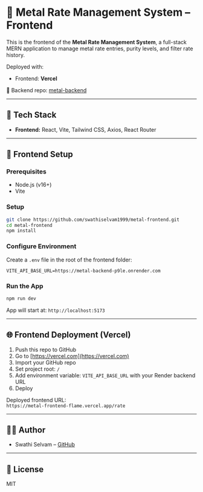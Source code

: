 # 💎 Metal Rate Management System – Frontend

This is the frontend of the **Metal Rate Management System**, a full-stack MERN application to manage metal rate entries, purity levels, and filter rate history.

Deployed with:
- Frontend: **Vercel**

🔗 Backend repo: [metal-backend](https://github.com/swathiselvam1999/metal-backend)

---

## 🧰 Tech Stack

- **Frontend:** React, Vite, Tailwind CSS, Axios, React Router

---

## 🎨 Frontend Setup

### Prerequisites

- Node.js (v16+)
- Vite

### Setup

```bash
git clone https://github.com/swathiselvam1999/metal-frontend.git
cd metal-frontend
npm install
```

### Configure Environment

Create a `.env` file in the root of the frontend folder:

```env
VITE_API_BASE_URL=https://metal-backend-p9le.onrender.com
```

### Run the App

```bash
npm run dev
```

App will start at: `http://localhost:5173`

---

## 🌐 Frontend Deployment (Vercel)

1. Push this repo to GitHub
2. Go to [https://vercel.com](https://vercel.com)
3. Import your GitHub repo
4. Set project root: `/`
5. Add environment variable: `VITE_API_BASE_URL` with your Render backend URL
6. Deploy

Deployed frontend URL:  
`https://metal-frontend-flame.vercel.app/rate`

---

## 👩‍💻 Author

- Swathi Selvam – [GitHub](https://github.com/swathiselvam1999)

---

## 📄 License

MIT
